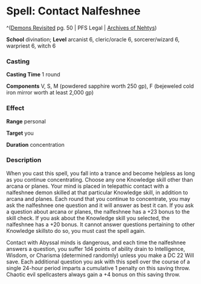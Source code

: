 # Spell: Contact Nalfeshnee

^([Demons Revisited][ss-contact-nalfeshnee] pg. 50 | PFS Legal | [Archives of Nehtys][sn-contact-nalfeshnee])

**School** divination; **Level** arcanist 6, cleric/oracle 6, sorcerer/wizard 6, warpriest 6, witch 6

### Casting

**Casting Time** 1 round  

**Components** V, S, M (powdered sapphire worth 250 gp), F (bejeweled cold iron mirror worth at least 2,000 gp)

### Effect

**Range** personal  

**Target** you  

**Duration** concentration

### Description

When you cast this spell, you fall into a trance and become helpless as long as you continue concentrating. Choose any one Knowledge skill other than arcana or planes. Your mind is placed in telepathic contact with a nalfeshnee demon skilled at that particular Knowledge skill, in addition to arcana and planes. Each round that you continue to concentrate, you may ask the nalfeshnee one question and it will answer as best it can. If you ask a question about arcana or planes, the nalfeshnee has a +23 bonus to the skill check. If you ask about the Knowledge skill you selected, the nalfeshnee has a +20 bonus. It cannot answer questions pertaining to other Knowledge skillsto do so, you must cast the spell again.  

Contact with Abyssal minds is dangerous, and each time the nalfeshnee answers a question, you suffer 1d4 points of ability drain to Intelligence, Wisdom, or Charisma (determined randomly) unless you make a DC 22 Will save. Each additional question you ask with this spell over the course of a single 24-hour period imparts a cumulative 1 penalty on this saving throw. Chaotic evil spellcasters always gain a +4 bonus on this saving throw.

[ss-contact-nalfeshnee]: http://paizo.com/products/btpy8yvo
[sn-contact-nalfeshnee]: http://www.archivesofnethys.com/SpellDisplay.aspx?ItemName=Contact%20Nalfeshnee